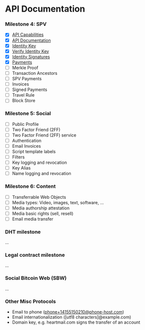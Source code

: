 API Documentation
=================

### Milestone 4: SPV

* [x] [API Capabilities](./2001-api-capabilities.md)
* [x] [API Documentation](./2002-api-documentation.md)
* [x] [Identity Key](./2003-identity-key.md)
* [x] [Verify Identity Key](./2004-verify-identity-key.md)
* [x] [Identity Signatures](./2005-identity-signatures.md)
* [x] [Payments](./2006-payments.md)
* [ ] Merkle Proof
* [ ] Transaction Ancestors
* [ ] SPV Payments
* [ ] Invoices
* [ ] Signed Payments
* [ ] Travel Rule
* [ ] Block Store

### Milestone 5: Social
* [ ] Public Profile
* [ ] Two Factor Friend (2FF)
* [ ] Two Factor Friend (2FF) service
* [ ] Authentication
* [ ] Email Invoices
* [ ] Script template labels
* [ ] Filters
* [ ] Key logging and revocation
* [ ] Key Alias
* [ ] Name logging and revocation

### Milestone 6: Content
* [ ] Transferrable Web Objects
* [ ] Media types: Video, images, text, software, ...
* [ ] Media authorship attestation
* [ ] Media basic rights (sell, resell)
* [ ] Email media transfer

### DHT milestone

...

### Legal contract milestone

...

### Social Bitcoin Web (SBW)

...

### Other Misc Protocols

* Email to phone (phone+14155150210@phone-host.com)
* Email internationalization ([utf8 characters]@example.com)
* Domain key, e.g. heartmail.com signs the transfer of an account